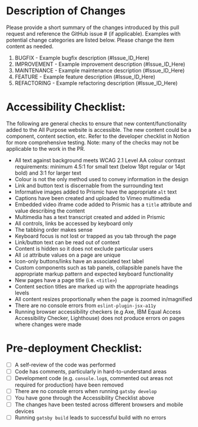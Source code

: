 # Description of Changes

Please provide a short summary of the changes introduced by this pull request and reference the GitHub issue # (if applicable). Examples with potential change categories are listed below. Please change the item content as needed.

1. BUGFIX - Example bugfix description (#Issue_ID_Here)
2. IMPROVEMENT - Example improvement description (#Issue_ID_Here)
3. MAINTENANCE - Example maintenance description (#Issue_ID_Here)
4. FEATURE - Example feature description (#Issue_ID_Here)
5. REFACTORING - Example refactoring description (#Issue_ID_Here)

# Accessibility Checklist:

The following are general checks to ensure that new content/functionality added to the All Purpose website is accessible. The new content could be a component, content section, etc. Refer to the developer checklist in Notion for more comprehensive testing. Note: many of the checks may not be applicable to the work in the PR.

- All text against background meets WCAG 2.1 Level AA colour contrast requirements: minimum 4.5:1 for small text (below 18pt regular or 14pt bold) and 3:1 for larger text
- Colour is not the only method used to convey information in the design
- Link and button text is discernable from the surrounding text
- Informative images added to Prismic have the appropriate `alt` text
- Captions have been created and uploaded to Vimeo multimedia
- Embedded video iframe code added to Prismic has a `title` attribute and value describing the content
- Multimedia has a text transcript created and added in Prismic
- All controls, links be accessed by keyboard only
- The tabbing order makes sense
- Keyboard focus is not lost or trapped as you tab through the page
- Link/button text can be read out of context
- Content is hidden so it does not exclude particular users
- All `id` attribute values on a page are unique
- Icon-only buttons/links have an associated text label
- Custom components such as tab panels, collapsible panels have the appropriate markup pattern and expected keyboard functionality
- New pages have a page title (i.e. `<title>`)
- Content section titles are marked up with the appropriate headings levels
- All content resizes proportionally when the page is zoomed in/magnified
- There are no console errors from `eslint-plugin-jsx-a11y`
- Running browser accessibility checkers (e.g Axe, IBM Equal Access Accessibility Checker, Lighthouse) does not produce errors on pages where changes were made 

# Pre-deployment Checklist:

- [ ] A self-review of the code was performed
- [ ] Code has comments, particularly in hard-to-understand areas
- [ ] Development code (e.g. `console.log`s, commented out areas not required for production) have been removed
- [ ] There are no console errors when running `gatsby develop`
- [ ] You have gone through the Accessibility Checklist above 
- [ ] The changes have been tested across different browsers and mobile devices
- [ ] Running `gatsby build` leads to successful build with no errors
